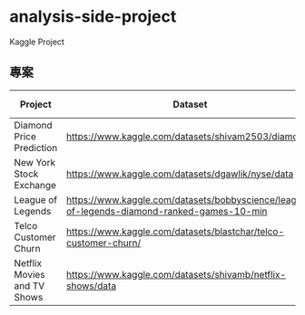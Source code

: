 # analysis-side-project
Kaggle Project

## 專案
|         Project          |          Dataset         |     Kaggle Note|
|--------------------------|--------------------------|--------------------------|
| Diamond Price Prediction | https://www.kaggle.com/datasets/shivam2503/diamonds  |
| New York Stock Exchange  | https://www.kaggle.com/datasets/dgawlik/nyse/data    |
| League of Legends        | https://www.kaggle.com/datasets/bobbyscience/league-of-legends-diamond-ranked-games-10-min|
| Telco Customer Churn     | https://www.kaggle.com/datasets/blastchar/telco-customer-churn/|
| Netflix Movies and TV Shows | https://www.kaggle.com/datasets/shivamb/netflix-shows/data |